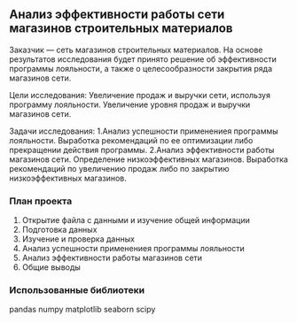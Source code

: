 ﻿## Анализ эффективности работы сети магазинов строительных материалов 

Заказчик — сеть магазинов строительных материалов. На основе результатов исследования будет принято решение об эффективности программы лояльности, а также о целесообразности закрытия ряда магазинов сети.

Цели исследования:
Увеличение продаж и выручки сети, используя программу лояльности.
Увеличение уровня продаж и выручки магазинов сети.

Задачи исследования:
1.Анализ успешности применениея программы лояльности. Выработка рекомендаций по ее оптимизации либо прекращении действия программы. 
2.Анализ эффективности работы магазинов сети. Определение низкоэффективных магазинов. Выработка рекомендаций по увеличению продаж либо по закрытию низкоэффективных магазинов.


### План проекта

1.	Открытие файла с данными и изучение общей информации
2.	Подготовка данных
3.	Изучение и проверка данных
4.	Анализ успешности применениея программы лояльности
5.	Анализ эффективности работы магазинов сети
6.	Общие выводы

### Использованные библиотеки

pandas
numpy
matplotlib
seaborn
scipy


